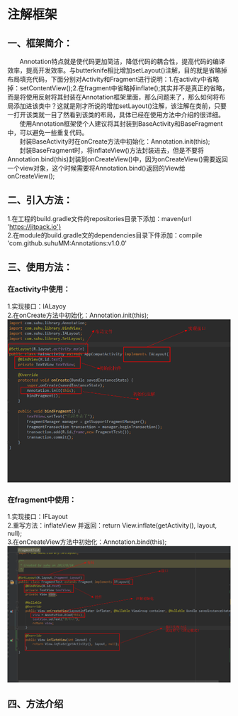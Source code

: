 # 注解框架

## 一、框架简介：
&nbsp;&nbsp;&nbsp;&nbsp;&nbsp;&nbsp;  Annotation特点就是使代码更加简洁，降低代码的耦合性，提高代码的编译效率，提高开发效率。与butterknife相比增加setLayout()注解，目的就是省略掉布局填充代码，下面分别对Activity和Fragment进行说明：1.在activity中省略掉：setContentView();2.在fragment中省略掉inflate();其实并不是真正的省略，而是将使用反射将其封装在Annotation框架里面，那么问题来了，那么如何将布局添加进该类中？这就是刚才所说的增加setLayout()注解，该注解在类前，只要一打开该类就一目了然看到该类的布局，具体已经在使用方法中介绍的很详细。<br/>
&nbsp;&nbsp;&nbsp;&nbsp;&nbsp;&nbsp;  使用Annotation框架使个人建议将其封装到BaseActivity和BaseFragment中，可以避免一些重复代码。<br/>
&nbsp;&nbsp;&nbsp;&nbsp;&nbsp;&nbsp;  封装BaseActivity时在onCreate方法中初始化：Annotation.init(this);<br/>
&nbsp;&nbsp;&nbsp;&nbsp;&nbsp;&nbsp;  封装BaseFragment时，将inflateView()方法封装进去，但是不要将Annotation.bind(this)封装到onCreateView()中，因为onCreateView()需要返回一个view对象，这个时候需要将Annotation.bind()返回的View给onCreateView();<br/>




## 二、引入方法：
1.在工程的build.gradle文件的repositories目录下添加：maven{url 'https://jitpack.io'}<br/>
2.在module的build.gradle文的dependencies目录下件添加：compile 'com.github.suhuMM:Annotations:v1.0.0'<br/>

## 三、使用方法：
### 在activity中使用：<br/>
1.实现接口：IALayoy <br/>
2.在onCreate方法中初始化：Annotation.init(this);<br/>
![](https://github.com/suhuMM/Annotations/raw/master/image/activity.png)<br/>

### 在fragment中使用：<br/>
1.实现接口：IFLayout <br/>
2.重写方法：inflateView 并返回：return View.inflate(getActivity(), layout, null); <br/>
3.在onCreateView方法中初始化：Annotation.bind(this); <br/>
![](https://github.com/suhuMM/Annotations/raw/master/image/fragment.png)<br/>
## 四、方法介绍
